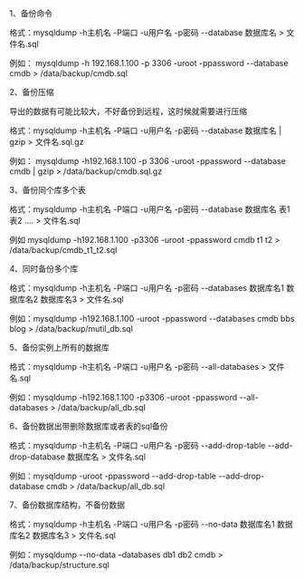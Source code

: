 1、备份命令


格式：mysqldump -h主机名 -P端口 -u用户名 -p密码 --database 数据库名 > 文件名.sql


例如： mysqldump -h 192.168.1.100 -p 3306 -uroot -ppassword --database cmdb > /data/backup/cmdb.sql



2、备份压缩


导出的数据有可能比较大，不好备份到远程，这时候就需要进行压缩


格式：mysqldump -h主机名 -P端口 -u用户名 -p密码 --database 数据库名 | gzip > 文件名.sql.gz


例如： mysqldump -h192.168.1.100 -p 3306 -uroot -ppassword --database cmdb | gzip > /data/backup/cmdb.sql.gz


3、备份同个库多个表


格式：mysqldump -h主机名 -P端口 -u用户名 -p密码 --database 数据库名 表1 表2 .... > 文件名.sql


例如 mysqldump -h192.168.1.100 -p3306 -uroot -ppassword cmdb t1 t2 > /data/backup/cmdb_t1_t2.sql



4、同时备份多个库


格式：mysqldump -h主机名 -P端口 -u用户名 -p密码 --databases 数据库名1 数据库名2 数据库名3 > 文件名.sql


例如：mysqldump -h192.168.1.100 -uroot -ppassword --databases cmdb bbs blog > /data/backup/mutil_db.sql



5、备份实例上所有的数据库



格式：mysqldump -h主机名 -P端口 -u用户名 -p密码 --all-databases > 文件名.sql


例如：mysqldump -h192.168.1.100 -p3306 -uroot -ppassword --all-databases > /data/backup/all_db.sql



6、备份数据出带删除数据库或者表的sql备份


格式：mysqldump -h主机名 -P端口 -u用户名 -p密码 --add-drop-table --add-drop-database 数据库名 > 文件名.sql


例如：mysqldump -uroot -ppassword --add-drop-table --add-drop-database cmdb > /data/backup/all_db.sql


7、备份数据库结构，不备份数据


格式：mysqldump -h主机名 -P端口 -u用户名 -p密码 --no-data 数据库名1 数据库名2 数据库名3 > 文件名.sql


例如：mysqldump --no-data –databases db1 db2 cmdb > /data/backup/structure.sql